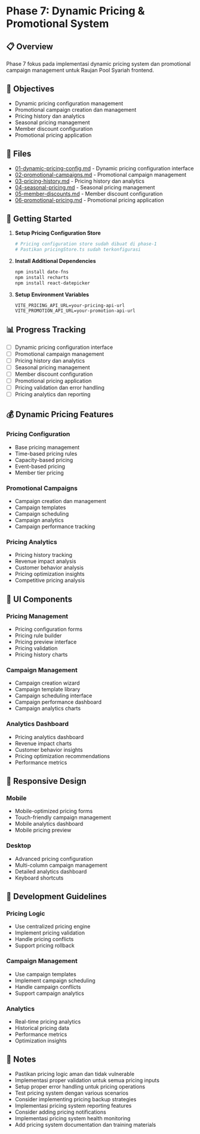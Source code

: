 # Phase 7: Dynamic Pricing & Promotional System

## 📋 Overview

Phase 7 fokus pada implementasi dynamic pricing system dan promotional campaign management untuk Raujan Pool Syariah frontend.

## 🎯 Objectives

- Dynamic pricing configuration management
- Promotional campaign creation dan management
- Pricing history dan analytics
- Seasonal pricing management
- Member discount configuration
- Promotional pricing application

## 📁 Files

- [01-dynamic-pricing-config.md](01-dynamic-pricing-config.md) - Dynamic pricing configuration interface
- [02-promotional-campaigns.md](02-promotional-campaigns.md) - Promotional campaign management
- [03-pricing-history.md](03-pricing-history.md) - Pricing history dan analytics
- [04-seasonal-pricing.md](04-seasonal-pricing.md) - Seasonal pricing management
- [05-member-discounts.md](05-member-discounts.md) - Member discount configuration
- [06-promotional-pricing.md](06-promotional-pricing.md) - Promotional pricing application

## 🚀 Getting Started

1. **Setup Pricing Configuration Store**

   ```bash
   # Pricing configuration store sudah dibuat di phase-1
   # Pastikan pricingStore.ts sudah terkonfigurasi
   ```

2. **Install Additional Dependencies**

   ```bash
   npm install date-fns
   npm install recharts
   npm install react-datepicker
   ```

3. **Setup Environment Variables**
   ```env
   VITE_PRICING_API_URL=your-pricing-api-url
   VITE_PROMOTION_API_URL=your-promotion-api-url
   ```

## 📊 Progress Tracking

- [ ] Dynamic pricing configuration interface
- [ ] Promotional campaign management
- [ ] Pricing history dan analytics
- [ ] Seasonal pricing management
- [ ] Member discount configuration
- [ ] Promotional pricing application
- [ ] Pricing validation dan error handling
- [ ] Pricing analytics dan reporting

## 💰 Dynamic Pricing Features

### Pricing Configuration

- Base pricing management
- Time-based pricing rules
- Capacity-based pricing
- Event-based pricing
- Member tier pricing

### Promotional Campaigns

- Campaign creation dan management
- Campaign templates
- Campaign scheduling
- Campaign analytics
- Campaign performance tracking

### Pricing Analytics

- Pricing history tracking
- Revenue impact analysis
- Customer behavior analysis
- Pricing optimization insights
- Competitive pricing analysis

## 🎨 UI Components

### Pricing Management

- Pricing configuration forms
- Pricing rule builder
- Pricing preview interface
- Pricing validation
- Pricing history charts

### Campaign Management

- Campaign creation wizard
- Campaign template library
- Campaign scheduling interface
- Campaign performance dashboard
- Campaign analytics charts

### Analytics Dashboard

- Pricing analytics dashboard
- Revenue impact charts
- Customer behavior insights
- Pricing optimization recommendations
- Performance metrics

## 📱 Responsive Design

### Mobile

- Mobile-optimized pricing forms
- Touch-friendly campaign management
- Mobile analytics dashboard
- Mobile pricing preview

### Desktop

- Advanced pricing configuration
- Multi-column campaign management
- Detailed analytics dashboard
- Keyboard shortcuts

## 🔧 Development Guidelines

### Pricing Logic

- Use centralized pricing engine
- Implement pricing validation
- Handle pricing conflicts
- Support pricing rollback

### Campaign Management

- Use campaign templates
- Implement campaign scheduling
- Handle campaign conflicts
- Support campaign analytics

### Analytics

- Real-time pricing analytics
- Historical pricing data
- Performance metrics
- Optimization insights

## 📝 Notes

- Pastikan pricing logic aman dan tidak vulnerable
- Implementasi proper validation untuk semua pricing inputs
- Setup proper error handling untuk pricing operations
- Test pricing system dengan various scenarios
- Consider implementing pricing backup strategies
- Implementasi pricing system reporting features
- Consider adding pricing notifications
- Implementasi pricing system health monitoring
- Add pricing system documentation dan training materials
